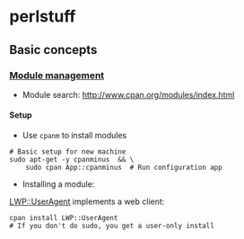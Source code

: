 # perlstuff

## Basic concepts

### [Module management](http://www.cpan.org/modules/INSTALL.html)

- Module search: http://www.cpan.org/modules/index.html

#### Setup
- Use `cpanm` to install modules
```
# Basic setup for new machine
sudo apt-get -y cpanminus  && \
    sudo cpan App::cpanminus  # Run configuration app
```
- Installing a module:

[LWP::UserAgent](https://metacpan.org/pod/LWP::UserAgent#NAME)  implements a web client:
```
cpan install LWP::UserAgent
# If you don't do sudo, you get a user-only install
```


